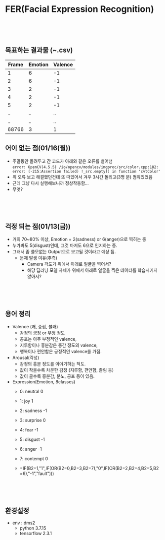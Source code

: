 # FER(Facial Expression Recognition)

<br/><br/><br/>
## 목표하는 결과물 (~.csv)
| Frame | Emotion | Valence |
|-------|---------|---------|
| 1     | 6       | -1      |
| 2     | 6       | -1      |
| 3     | 2       | -1      |
| 4     | 2       | -1      |
| 5     | 2       | -1      |
| ..    | ..      | ..      |
| ..    | ..      | ..      |
| 68766 | 3       | 1       |


## 어이 없는 점(01/16(월))
- 주말동안 돌려두고 간 코드가 아래와 같은 오류를 뱉어냄<br/>
  `error: OpenCV(4.5.5) /io/opencv/modules/imgproc/src/color.cpp:182: error: (-215:Assertion failed) !_src.empty() in function 'cvtColor'`
- 위 오류 보고 해결했던건데 또 떠있어서 겨우 3시간 돌리고(3명 분) 멈춰있었음
- 근데 그냥 다시 실행해보니까 정상작동함...
- 무엇?


<br/><br/><br/>
## 걱정 되는 점(01/13(금))
- 거의 70~80% 이상, Emotion = 2(sadness) or 6(anger)으로 찍히는 중
- 누가봐도 5(disgust)인데, 그것 마저도 6으로 인지하는 중.
- 그래서 좀 쓸모없는 Output으로 보고될 것이라고 예상 됨.
  - 문제 발생 이유(추측)
    - Camera 각도가 위에서 아래로 얼굴을 찍어서?
    - 해당 딥러닝 모델 자체가 위에서 아래로 얼굴을 찍은 데이터를 학습시키지 않아서?



<br/><br/><br/>
## 용어 정리
- Valence (쾌, 중립, 불쾌)
  - 감정의 긍정 or 부정 정도
  - 공포는 아주 부정적인 valence,
  - 지루함이나 흥분감은 중간 정도의 valence,
  - 행복이나 편안함은 긍정적인 valence를 가짐.
- Arousal(각성)
  - 감정의 흥분 정도를 이야기하는 척도.
  - 값이 작을수록 차분한 감정 (지루함, 편안함, 졸림 등)
  - 값이 클수록 흥분감, 분노, 공포 등이 있음.
- Expression(Emotion, 8classes)
  - 0: neutral       0
  - 1: joy           1
  - 2: sadness      -1
  - 3: surprise      0
  - 4: fear         -1
  - 5: disgust      -1
  - 6: anger        -1
  - 7: contempt      0

  - =IF(B2=1,"1",IF(OR(B2=0,B2=3,B2=7),"0",IF(OR(B2=2,B2=4,B2=5,B2=6),"-1","fault")))

<br/><br/><br/>
## 환경설정
- env : dms2
  - python 3.7.15
  - tensorflow 2.3.1
